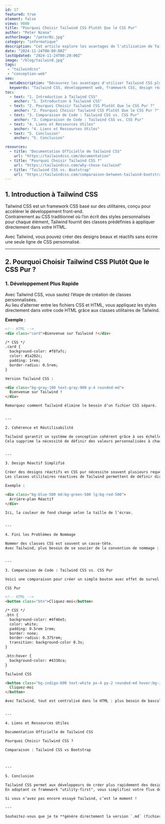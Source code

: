 ```yaml
---
id: 17
featured: true
element: false
views: 9000
title: "Pourquoi Choisir Tailwind CSS Plutôt Que le CSS Pur"
author: "Peter Nzana"
authorImage: "/peterNz.jpg"
category: "informatique"
description: "Cet article explore les avantages de l'utilisation de Tailwind CSS par rapport au CSS pur, avec des exemples concrets et des extraits de code pour vous aider à faire un choix éclairé."
date: "2024-11-24T00:00:00Z"
lastUpdated: "2024-11-24T00:20:00Z"
image: "/blog/tailwind.jpg"
tags:
 - "tailwindcss"
 - "conception-web"
seo:
  metaDescription: "Découvrez les avantages d'utiliser Tailwind CSS plutôt que le CSS pur dans vos projets web."
  keywords: "Tailwind CSS, développement web, framework CSS, design réactif"
toc:
  - text: "1. Introduction à Tailwind CSS"
    anchor: "1. Introduction à Tailwind CSS"
  - text: "2. Pourquoi Choisir Tailwind CSS Plutôt Que le CSS Pur ?"
    anchor: "2. Pourquoi Choisir Tailwind CSS Plutôt Que le CSS Pur ?"
  - text: "3. Comparaison de Code : Tailwind CSS vs. CSS Pur"
    anchor: "3. Comparaison de Code : Tailwind CSS vs. CSS Pur"
  - text: "4. Liens et Ressources Utiles"
    anchor: "4. Liens et Ressources Utiles"
  - text: "5. Conclusion"
    anchor: "5. Conclusion"

resources:
  - title: "Documentation Officielle de Tailwind CSS"
    url: "https://tailwindcss.com/documentation"
  - title: "Pourquoi Choisir Tailwind CSS ?"
    url: "https://tailwindcss.com/why-chose-tailwind"
  - title: "Tailwind CSS vs. Bootstrap"
    url: "https://tailwindcss.com/comparaison-between-tailwind-bootstrap"
---
```


## 1. Introduction à Tailwind CSS

Tailwind CSS est un framework CSS basé sur des utilitaires, conçu pour accélérer le développement front-end.  
Contrairement au CSS traditionnel où l’on écrit des styles personnalisés pour chaque élément, Tailwind fournit des classes prédéfinies à appliquer directement dans votre HTML.

Avec Tailwind, vous pouvez créer des designs beaux et réactifs sans écrire une seule ligne de CSS personnalisé.

---

## 2. Pourquoi Choisir Tailwind CSS Plutôt Que le CSS Pur ?

### 1. Développement Plus Rapide

Avec Tailwind CSS, vous sautez l’étape de création de classes personnalisées.  
Au lieu d’alterner entre les fichiers CSS et HTML, vous appliquez les styles directement dans votre code HTML grâce aux classes utilitaires de Tailwind.

**Exemple :**

```html
<!-- HTML -->
<div class="card">Bienvenue sur Tailwind !</div>

/* CSS */
.card {
  background-color: #f8fafc;
  color: #1a202c;
  padding: 1rem;
  border-radius: 0.5rem;
}

Version Tailwind CSS :

<div class="bg-gray-100 text-gray-900 p-4 rounded-md">
  Bienvenue sur Tailwind !
</div>

Remarquez comment Tailwind élimine le besoin d’un fichier CSS séparé.


---

2. Cohérence et Réutilisabilité

Tailwind garantit un système de conception cohérent grâce à ses échelles prédéfinies d’espacement, de couleurs et de typographie.
Cela supprime la nécessité de définir des valeurs personnalisées à chaque projet, pour un rendu plus uniforme et professionnel.


---

3. Design Réactif Simplifié

Créer des designs réactifs en CSS pur nécessite souvent plusieurs requêtes @media, ce qui devient répétitif.
Les classes utilitaires réactives de Tailwind permettent de définir directement les points de rupture dans les noms de classes.

Exemple :

<div class="bg-blue-500 md:bg-green-500 lg:bg-red-500">
  Arrière-plan Réactif
</div>

Ici, la couleur de fond change selon la taille de l’écran.


---

4. Fini les Problèmes de Nommage

Nommer des classes CSS est souvent un casse-tête.
Avec Tailwind, plus besoin de se soucier de la convention de nommage : les classes décrivent exactement leur fonction.


---

3. Comparaison de Code : Tailwind CSS vs. CSS Pur

Voici une comparaison pour créer un simple bouton avec effet de survol :

CSS Pur

<!-- HTML -->
<button class="btn">Cliquez-moi</button>

/* CSS */
.btn {
  background-color: #4f46e5;
  color: white;
  padding: 0.5rem 1rem;
  border: none;
  border-radius: 0.375rem;
  transition: background-color 0.3s;
}

.btn:hover {
  background-color: #4338ca;
}

Tailwind CSS

<button class="bg-indigo-600 text-white px-4 py-2 rounded-md hover:bg-indigo-700">
  Cliquez-moi
</button>

Avec Tailwind, tout est centralisé dans le HTML : plus besoin de basculer entre plusieurs fichiers.


---

4. Liens et Ressources Utiles

Documentation Officielle de Tailwind CSS

Pourquoi Choisir Tailwind CSS ?

Comparaison : Tailwind CSS vs Bootstrap



---

5. Conclusion

Tailwind CSS permet aux développeurs de créer plus rapidement des designs cohérents et réactifs sans la complexité du CSS personnalisé.
En adoptant ce framework "utility-first", vous simplifiez votre flux de travail, maintenez un code propre et créez des interfaces élégantes avec facilité.

Si vous n’avez pas encore essayé Tailwind, c’est le moment !

---

Souhaitez-vous que je te **génère directement la version `.md` (fichier téléchargeable)** pour ton projet (par ex. `why-choose-tailwind-fr.md`) ?

